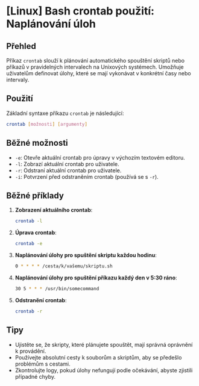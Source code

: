 # [Linux] Bash crontab použití: Naplánování úloh

## Přehled
Příkaz `crontab` slouží k plánování automatického spouštění skriptů nebo příkazů v pravidelných intervalech na Unixových systémech. Umožňuje uživatelům definovat úlohy, které se mají vykonávat v konkrétní časy nebo intervaly.

## Použití
Základní syntaxe příkazu `crontab` je následující:

```bash
crontab [možnosti] [argumenty]
```

## Běžné možnosti
- `-e`: Otevře aktuální crontab pro úpravy v výchozím textovém editoru.
- `-l`: Zobrazí aktuální crontab pro uživatele.
- `-r`: Odstraní aktuální crontab pro uživatele.
- `-i`: Potvrzení před odstraněním crontab (používá se s `-r`).

## Běžné příklady
1. **Zobrazení aktuálního crontab**:
   ```bash
   crontab -l
   ```

2. **Úprava crontab**:
   ```bash
   crontab -e
   ```

3. **Naplánování úlohy pro spuštění skriptu každou hodinu**:
   ```bash
   0 * * * * /cesta/k/vašemu/skriptu.sh
   ```

4. **Naplánování úlohy pro spuštění příkazu každý den v 5:30 ráno**:
   ```bash
   30 5 * * * /usr/bin/somecommand
   ```

5. **Odstranění crontab**:
   ```bash
   crontab -r
   ```

## Tipy
- Ujistěte se, že skripty, které plánujete spouštět, mají správná oprávnění k provádění.
- Používejte absolutní cesty k souborům a skriptům, aby se předešlo problémům s cestami.
- Zkontrolujte logy, pokud úlohy nefungují podle očekávání, abyste zjistili případné chyby.